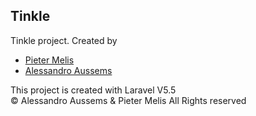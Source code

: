 ## Tinkle
Tinkle project.
Created by
- [Pieter Melis](https://github.com/PieterMelis)<br>
- [Alessandro Aussems](https://github.com/alessandroaussems)<br>

This project is created with Laravel V5.5<br>
&copy; Alessandro Aussems &amp; Pieter Melis All Rights reserved
